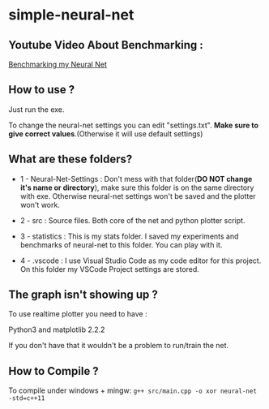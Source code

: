 # simple-neural-net

## Youtube Video About Benchmarking :

[Benchmarking my Neural Net](https://youtu.be/xAhWS8l8JZ4)


## How to use ?

Just run the exe.

To change the neural-net settings you can edit "settings.txt". **Make sure to give correct values**.(Otherwise it will use default settings)

## What are these folders?
* 1 - Neural-Net-Settings : Don't mess with that folder(**DO NOT change it's name or directory**), make sure this folder is on the same directory with exe. Otherwise neural-net settings won't be saved and the plotter won't work.


* 2 - src : Source files. Both core of the net and python plotter script.


* 3 - statistics : This is my stats folder. I saved my experiments and benchmarks of neural-net to this folder. You can play with it.


* 4 - .vscode : I use Visual Studio Code as my code editor for this project. On this folder my VSCode Project settings are stored.


## The graph isn't showing up ?

To use realtime plotter you need to have :

Python3 and matplotlib 2.2.2 

If you don't have that it wouldn't be a problem to run/train the net.


## How to Compile ?
To compile under windows + mingw: ```g++ src/main.cpp -o xor neural-net -std=c++11```
